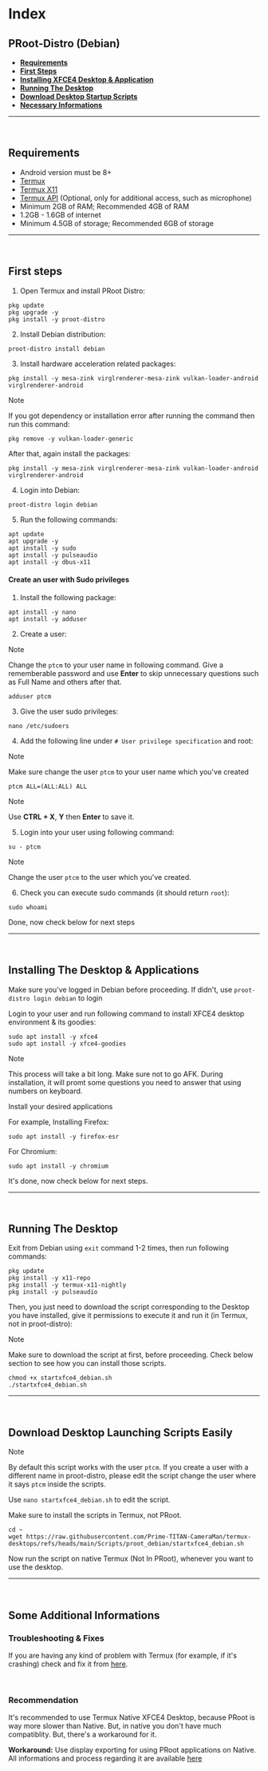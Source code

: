 # Index
## PRoot-Distro (Debian)

- **[Requirements](#termux-needs)**
- **[First Steps](#first-steps-debian)**
- **[Installing XFCE4 Desktop & Application](#desktop-debian)**
- **[Running The Desktop](#run-debian)**
- **[Download Desktop Startup Scripts](#script-debian)**
- **[Necessary Informations](#imp-proot-info)**

---
<br>

## Requirements <a name=termux-needs></a>
- Android version must be 8+
- [Termux](https://github.com/termux/termux-app/releases)
- [Termux X11](https://github.com/termux/termux-x11/actions/workflows/debug_build.yml)
- [Termux API](https://github.com/termux/termux-api/releases) (Optional, only for additional access, such as microphone)
- Minimum 2GB of RAM; Recommended 4GB of RAM
- 1.2GB - 1.6GB of internet
- Minimum 4.5GB of storage; Recommended 6GB of storage

---
<br>

## First steps <a name=first-steps-debian></a>
1. Open Termux and install PRoot Distro:
```
pkg update
pkg upgrade -y
pkg install -y proot-distro
```
2. Install Debian distribution:
```
proot-distro install debian
```
3. Install hardware acceleration related packages:
```
pkg install -y mesa-zink virglrenderer-mesa-zink vulkan-loader-android virglrenderer-android
```
> [!NOTE]
> If you got dependency or installation error after running the command then run this command:
```
pkg remove -y vulkan-loader-generic
```
After that, again install the packages:
```
pkg install -y mesa-zink virglrenderer-mesa-zink vulkan-loader-android virglrenderer-android
```
4. Login into Debian:
```
proot-distro login debian
```
5. Run the following commands:
```
apt update
apt upgrade -y
apt install -y sudo
apt install -y pulseaudio
apt install -y dbus-x11
```

#### Create an user with Sudo privileges
1. Install the following package:
```
apt install -y nano
apt install -y adduser
```
2. Create a user:
> [!NOTE]
> Change the `ptcm` to your user name in following command.
> Give a rememberable password and use **Enter** to skip unnecessary questions such as Full Name and others after that.
```
adduser ptcm
```
3. Give the user sudo privileges:
```
nano /etc/sudoers
```
4. Add the following line under `# User privilege specification` and root:
> [!NOTE]
> Make sure change the user `ptcm` to your user name which you've created
```
ptcm ALL=(ALL:ALL) ALL
```
> [!NOTE]
> Use **CTRL + X**, **Y** then **Enter** to save it.
5. Login into your user using following command:
```
su - ptcm
```
> [!NOTE]
> Change the user `ptcm` to the user which you've created.
6. Check you can execute sudo commands (it should return `root`):
```
sudo whoami
```
Done, now check below for next steps

---
<br>

## Installing The Desktop & Applications <a name=desktop-debian></a>
Make sure you've logged in Debian before proceeding. If didn't, use `proot-distro login debian` to login

Login to your user and run following command to install XFCE4 desktop environment & its goodies:
```
sudo apt install -y xfce4
sudo apt install -y xfce4-goodies
```
> [!NOTE]
> This process will take a bit long. Make sure not to go AFK. During installation, it will promt some questions you need to answer that using numbers on keyboard.

Install your desired applications

For example, Installing Firefox:
```
sudo apt install -y firefox-esr
```
For Chromium:
```
sudo apt install -y chromium
```

It's done, now check below for next steps.

---
<br>

## Running The Desktop <a name=run-debian></a>
Exit from Debian using `exit` command 1-2 times, then run following commands:
```
pkg update
pkg install -y x11-repo
pkg install -y termux-x11-nightly
pkg install -y pulseaudio
```
Then, you just need to download the script corresponding to the Desktop you have installed, give it permissions to execute it and run it (in Termux, not in proot-distro):
> [!NOTE]
> Make sure to download the script at first, before proceeding. Check below section to see how you can install those scripts.
```
chmod +x startxfce4_debian.sh
./startxfce4_debian.sh
```

---
<br>

## Download Desktop Launching Scripts Easily <a name=script-debian></a>
> [!NOTE]
> By default this script works with the user `ptcm`. If you create a user with a different name in proot-distro, please edit the script change the user where it says `ptcm` inside the scripts.
> 
> Use `nano startxfce4_debian.sh` to edit the script.
> 
> Make sure to install the scripts in Termux, not PRoot.
```
cd ~
wget https://raw.githubusercontent.com/Prime-TITAN-CameraMan/termux-desktops/refs/heads/main/Scripts/proot_debian/startxfce4_debian.sh
```
Now run the script on native Termux (Not In PRoot), whenever you want to use the desktop. 

---
<br>

## Some Additional Informations <a name=imp-proot-info></a>
### Troubleshooting & Fixes
If you are having any kind of problem with Termux (for example, if it's crashing) check and fix it from [here](/Documentation/native/termux_native.md#fix-problem-termux).

<br>

### Recommendation
It's recommended to use Termux Native XFCE4 Desktop, because PRoot is way more slower than Native. But, in native you don't have much compatiblity. But, there's a workaround for it.

**Workaround:** Use display exporting for using PRoot applications on Native. All informations and process regarding it are available [here](/Documentation/native/termux_prootapp_native.md)
